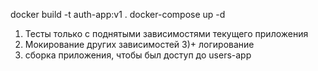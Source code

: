 docker build -t auth-app:v1 .
docker-compose up -d

1) Тесты только с поднятыми зависимостями текущего приложения
2) Мокирование других зависимостей
3)+ логирование
3) сборка приложения, чтобы был доступ до users-app